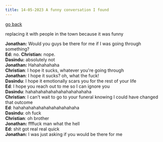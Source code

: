 ```yaml
---
title: 14-05-2023 A funny conversation I found
---
```


[go back](Art-icles.md)

replacing it with people in the town because it was funny

**Jonathan:** Would you guys be there for me if I was going through something?  
**Ed:** no. 
**Christian:** nope.  
**Dasindu:** absolutely not  
**Jonathan:** Hahahahahaha  
**Christian**: I hope it sucks, whatever you're going through  
**Jonathan**: I hope it sucks? oh, what the fuck!  
**Dasindu**: I hope it emotionally scars you for the rest of your life  
**Ed**: I hope you reach out to me so I can ignore you  
**Dasindu**: hahahahahahahahahahahahaha  
**Christian**: I can't wait to go to your funeral knowing I could have changed that outcome  
**Ed**: hahahahahahahahahahahahaha  
**Dasindu**: oh fuck  
**Christian**: oh brother  
**Jonathan:** ffffuck man what the hell  
**Ed:** shit got real real quick  
**Jonathan:** I was just asking if you would be there for me